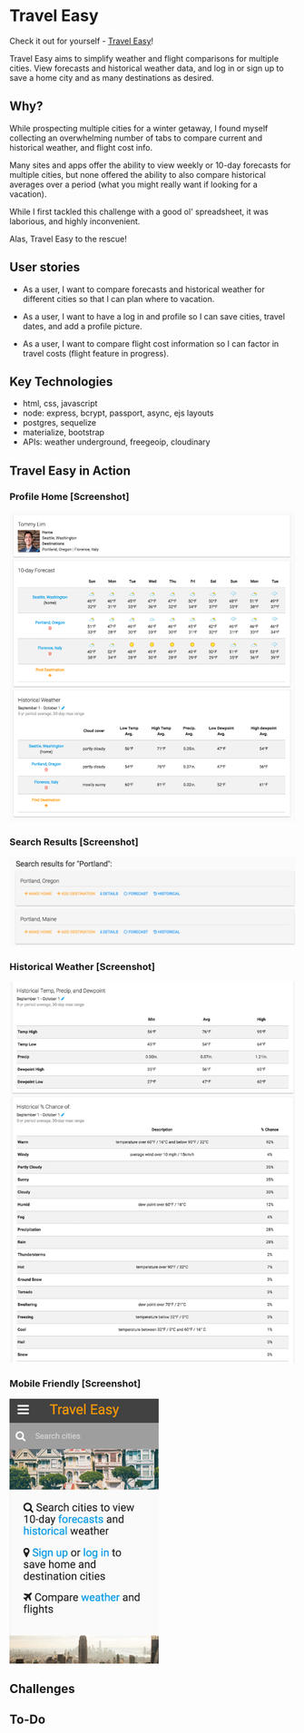 # Travel Easy

Check it out for yourself - [Travel Easy](https://travel-planner-project-2.herokuapp.com/)!

Travel Easy aims to simplify weather and flight comparisons for multiple cities. View forecasts and historical weather data, and log in or sign up to save a home city and as many destinations as desired.

## Why?

While prospecting multiple cities for a winter getaway, I found myself collecting an overwhelming number of tabs to compare current and historical weather, and flight cost info.

Many sites and apps offer the ability to view weekly or 10-day forecasts for multiple cities, but none offered the ability to also compare historical averages over a period (what you might really want if looking for a vacation).

While I first tackled this challenge with a good ol' spreadsheet, it was laborious, and highly inconvenient.

Alas, Travel Easy to the rescue!

## User stories

* As a user, I want to compare forecasts and historical weather for different cities so that I can plan where to vacation.

* As a user, I want to have a log in and profile so I can save cities, travel dates, and add a profile picture.

* As a user, I want to compare flight cost information so I can factor in travel costs (flight feature in progress).

## Key Technologies

* html, css, javascript
* node: express, bcrypt, passport, async, ejs layouts
* postgres, sequelize
* materialize, bootstrap
* APIs: weather underground, freegeoip, cloudinary 

## Travel Easy in Action

### Profile Home [Screenshot]
![Profile Home](./public/img/screenshots/profile.png)

### Search Results [Screenshot]
![Search Results](./public/img/screenshots/search-results.png)

### Historical Weather [Screenshot]
![Historical Weather](./public/img/screenshots/historical-weather.png)

### Mobile Friendly [Screenshot]
![Mobile Home](./public/img/screenshots/mobile-home.png)

## Challenges

## To-Do
